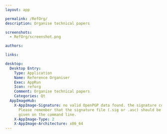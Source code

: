 ```yaml
---
layout: app

permalink: /RefOrg/
description: Organise technical papers

screenshots:
  - RefOrg/screenshot.png

authors:

links:

desktop:
  Desktop Entry:
    Type: Application
    Name: Reference Organiser
    Exec: AppRun
    Icon: reforg
    Comment: Organise technical papers
    Categories: Qt
  AppImageHub:
    X-AppImage-Signature: no valid OpenPGP data found. the signature could not be verified.
      Please remember that the signature file (.sig or .asc) should be the first file
      given on the command line.
    X-AppImage-Type: 2
    X-AppImage-Architecture: x86_64
---
```

